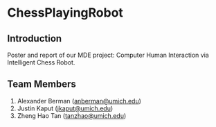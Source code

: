 ChessPlayingRobot
==================

Introduction
------------
Poster and report of our MDE project: Computer Human Interaction via Intelligent Chess Robot.

Team Members
-------------
1. Alexander Berman (anberman@umich.edu)
2. Justin Kaput (jkaput@umich.edu)
3. Zheng Hao Tan (tanzhao@umich.edu)
